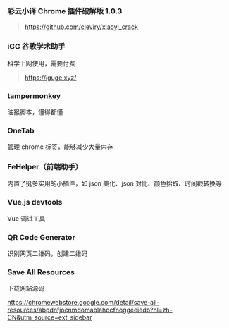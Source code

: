 <!--
 * @Date: 2022-07-05 16:19:09
 * @LastEditors: Lq
 * @LastEditTime: 2022-07-26 12:16:03
 * @FilePath: \learnningNotes\chorme\插件推荐.md
-->

### 彩云小译 Chrome 插件破解版 1.0.3

> https://github.com/cleviry/xiaoyi_crack

### iGG 谷歌学术助手

科学上网使用，需要付费

> https://iguge.xyz/

### tampermonkey

油猴脚本，懂得都懂

### OneTab

管理 chrome 标签，能够减少大量内存

### FeHelper（前端助手）

内置了挺多实用的小插件，如 json 美化、json 对比、颜色拾取、时间戳转换等

### Vue.js devtools

Vue 调试工具

### QR Code Generator

识别网页二维码，创建二维码

### Save All Resources

下载网站源码

<https://chromewebstore.google.com/detail/save-all-resources/abpdnfjocnmdomablahdcfnoggeeiedb?hl=zh-CN&utm_source=ext_sidebar>
